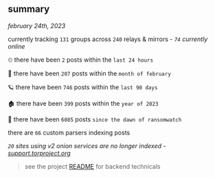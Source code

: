 
## summary
_february 24th, 2023_

currently tracking `131` groups across `240` relays & mirrors - _`74` currently online_

⏲ there have been `2` posts within the `last 24 hours`

🦈 there have been `207` posts within the `month of february`

🪐 there have been `746` posts within the `last 90 days`

🏚 there have been `399` posts within the `year of 2023`

🦕 there have been `6085` posts `since the dawn of ransomwatch`

there are `66` custom parsers indexing posts

_`20` sites using v2 onion services are no longer indexed - [support.torproject.org](https://support.torproject.org/onionservices/v2-deprecation/)_

> see the project [README](https://github.com/joshhighet/ransomwatch#ransomwatch--) for backend technicals
